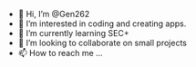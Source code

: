 - 👋 Hi, I’m @Gen262
- 👀 I’m interested in coding and creating apps.
- 🌱 I’m currently learning SEC+
- 💞️ I’m looking to collaborate on small projects 
- 📫 How to reach me ...

<!---
Gen262/Gen262 is a ✨ special ✨ repository because its `README.md` (this file) appears on your GitHub profile.
You can click the Preview link to take a look at your changes.
--->
